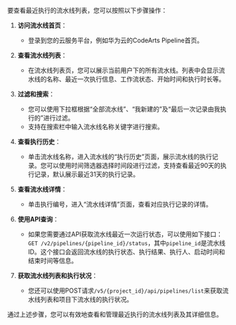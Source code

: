 要查看最近执行的流水线列表，您可以按照以下步骤操作：

1. **访问流水线首页**：

   - 登录到您的云服务平台，例如华为云的CodeArts Pipeline首页。

2. **查看流水线列表**：

   - 在流水线列表页，您可以展示当前用户下的所有流水线。列表中会显示流水线的名称、最近一次执行信息、工作流状态、开始时间和执行时长等。

3. **过滤和搜索**：

   - 您可以使用下拉框根据“全部流水线”、“我新建的”及“最后一次记录由我执行的”进行过滤。
   - 支持在搜索栏中输入流水线名称关键字进行搜索。

4. **查看执行历史**：

   - 单击流水线名称，进入流水线的“执行历史”页面，展示流水线的执行记录。您可以使用时间筛选器选择时间段进行过滤，支持查看最近90天的执行记录，默认展示最近31天的执行记录。

5. **查看流水线详情**：

   - 单击执行编号，进入“流水线详情”页面，查看对应执行记录的详情。

6. **使用API查询**：

   - 如果您需要通过API获取流水线最近一次运行状态，可以使用如下接口：`GET /v2/pipelines/{pipeline_id}/status`，其中`pipeline_id`是流水线ID。这个接口会返回流水线的执行状态、执行结果、执行人、启动时间和结束时间等信息。

7. **获取流水线列表和执行状况**：
   - 您还可以使用POST请求`/v5/{project_id}/api/pipelines/list`来获取流水线列表和项目下流水线的执行状况。

通过上述步骤，您可以有效地查看和管理最近执行的流水线列表及其详细信息。
